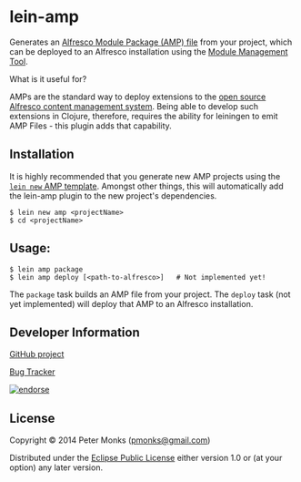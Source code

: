 # lein-amp
Generates an [Alfresco Module Package (AMP) file](http://wiki.alfresco.com/wiki/AMP_Files) from your project, which
can be deployed to an Alfresco installation using the
[Module Management Tool](http://wiki.alfresco.com/wiki/Module_Management_Tool).

What is it useful for?

AMPs are the standard way to deploy extensions to the [open source Alfresco content management system](http://www.alfresco.org/).
Being able to develop such extensions in Clojure, therefore, requires the ability for leiningen to emit AMP Files - this plugin adds
that capability.

## Installation

It is highly recommended that you generate new AMP projects using the
[`lein new` AMP template](https://github.com/mstang/alfresco-amp-template). Amongst other things, this will automatically add
the lein-amp plugin to the new project's dependencies.

```shell
$ lein new amp <projectName>
$ cd <projectName>
```

## Usage:
```shell
$ lein amp package
$ lein amp deploy [<path-to-alfresco>]   # Not implemented yet!
```

The `package` task builds an AMP file from your project.
The `deploy` task (not yet implemented) will deploy that AMP to an Alfresco installation.

## Developer Information

[GitHub project](https://github.com/pmonks/lein-amp)

[Bug Tracker](https://github.com/pmonks/lein-amp/issues)

[![endorse](https://api.coderwall.com/pmonks/endorsecount.png)](https://coderwall.com/pmonks)

## License

Copyright © 2014 Peter Monks (pmonks@gmail.com)

Distributed under the [Eclipse Public License](http://www.eclipse.org/legal/epl-v10.html) either version 1.0 or (at your option) any later version.

